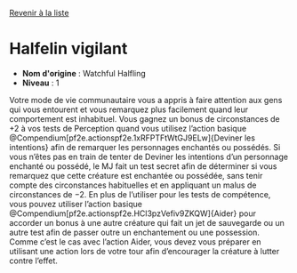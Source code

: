 [Revenir à la liste](..)

# Halfelin vigilant

 * **Nom d'origine** : Watchful Halfling
 * **Niveau** : 1


<p>Votre mode de vie communautaire vous a appris à faire attention aux gens qui vous entourent et vous remarquez plus facilement quand leur comportement est inhabituel. Vous gagnez un bonus de circonstances de +2 à vos tests de Perception quand vous utilisez l’action basique @Compendium[pf2e.actionspf2e.1xRFPTFtWtGJ9ELw]{Deviner les intentions} afin de remarquer les personnages enchantés ou possédés. Si vous n’êtes pas en train de tenter de Deviner les intentions d’un personnage enchanté ou possédé, le MJ fait un test secret afin de déterminer si vous remarquez que cette créature est enchantée ou possédée, sans tenir compte des circonstances habituelles et en appliquant un malus de circonstances de −2. En plus de l’utiliser pour les tests de compétence, vous pouvez utiliser l’action basique @Compendium[pf2e.actionspf2e.HCl3pzVefiv9ZKQW]{Aider} pour accorder un bonus à une autre créature qui fait un jet de sauvegarde ou un autre test afin de passer outre un enchantement ou une possession. Comme c’est le cas avec l’action Aider, vous devez vous préparer en utilisant une action lors de votre tour afin d’encourager la créature à lutter contre l’effet.</p>
